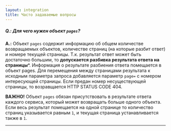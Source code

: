 ```yaml
---
layout: integration
title: Часто задаваемые вопросы
---
```


##### Q.: Для чего нужен объект `pages`?
**A.:** Объект `pages` содержит информацию об общем количестве возвращаемых
объектов, количестве страниц (на которые разбит ответ) и номере текущей
страницы. Т.к. результат ответ может быть достаточно большим, то **допускается
разбивка результата ответа на страницы***. Информация о результате разбиения
ответа помещается в объект pages. Для перемещения между страницами результата
к исходным параметра запроса добавляется параметр `page=` с номером
интересующей страницы. Если предан номер несуществующей страницы, то
возравщается HTTP STATUS CODE 404.

**ВАЖНО!** Объект `pages` обязан присутствовать в результате ответа каждого
сервиса, который может возвращать больше одного объекта. Если весь результат
помещается на одной странице то количество страниц указывается равным `1`,
и текущая страница устанавливается также в `1`.

***
